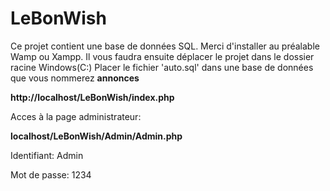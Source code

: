 # LeBonWish

Ce projet contient une base de données SQL.
Merci d'installer au préalable Wamp ou Xampp.
Il vous faudra ensuite déplacer le projet dans le dossier racine Windows(C:)
Placer le fichier 'auto.sql' dans une base de données que vous nommerez **annonces**

**http://localhost/LeBonWish/index.php**

Acces à la page administrateur:

**localhost/LeBonWish/Admin/Admin.php**

Identifiant: 
Admin

Mot de passe: 
1234
